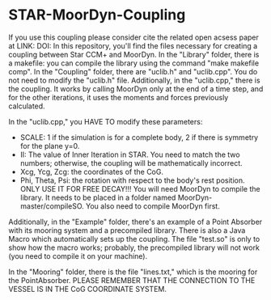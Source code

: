 # STAR-MoorDyn-Coupling
If you use this coupling please consider cite the related open acsess paper at LINK: DOI:
In this repository, you'll find the files necessary for creating a coupling between Star CCM+ and MoorDyn. In the "Library" folder, there is a makefile: you can compile the library using the command "make makefile comp". In the "Coupling" folder, there are "uclib.h" and "uclib.cpp". You do not need to modify the "uclib.h" file. Additionally, in the "uclib.cpp," there is the coupling. It works by calling MoorDyn only at the end of a time step, and for the other iterations, it uses the moments and forces previously calculated. 

In the "uclib.cpp," you HAVE TO modify these parameters: 

- SCALE: 1 if the simulation is for a complete body, 2 if there is symmetry for the plane y=0. 
- II: The value of Inner Iteration in STAR. You need to match the two numbers; otherwise, the coupling will be mathematically incorrect. 
- Xcg, Ycg, Zcg: the coordinates of the CoG. 
- Phi, Theta, Psi: the rotation with respect to the body's rest position. ONLY USE IT FOR FREE DECAY!!! You will need MoorDyn to compile the library. It needs to be placed in a folder named MoorDyn-master/compileSO. You also need to compile MoorDyn first.

Additionally, in the "Example" folder, there's an example of a Point Absorber with its mooring system and a precompiled library. There is also a Java Macro which automatically sets up the coupling. The file "test.so" is only to show how the macro works; probably, the precompiled library will not work (you need to compile it on your machine).

In the "Mooring" folder, there is the file "lines.txt," which is the mooring for the PointAbsorber. PLEASE REMEMBER THAT THE CONNECTION TO THE VESSEL IS IN THE CoG COORDINATE SYSTEM.
